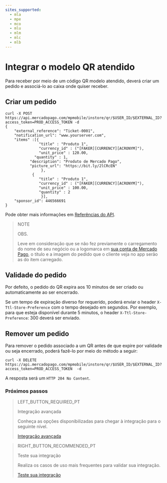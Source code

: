 ```yaml
---
sites_supported:
  - mla
  - mpe
  - mco
  - mlu
  - mlm
  - mlc
  - mlb
---
```


#  Integrar o modelo QR atendido

Para receber por meio de um código QR modelo atendido, deverá criar um pedido e associá-lo ao caixa onde quiser receber. 

## Criar um pedido

```curl
curl -X POST 
https://api.mercadopago.com/mpmobile/instore/qr/$USER_ID/$EXTERNAL_ID?access_token=PROD_ACCESS_TOKEN -d
{
    "external_reference": "Ticket-0001",
    "notification_url": "www.yourserver.com",
    "items" :[{
    		   "title" : "Produto 1",
    		   "currency_id" : ("[FAKER][CURRENCY][ACRONYM]"),
    		   "unit_price" : 120.00,
    	     "quantity" : 1,
           "description": "Produto de Mercado Pago",
           "picture_url": "https://bit.ly/2lCRcEN"
    		    },
            {
    		   "title" : "Produto 1",
    		   "currency_id" : ("[FAKER][CURRENCY][ACRONYM]"),
    		   "unit_price" : 100.00,
    		   "quantity" : 2
    		    }],
    "sponsor_id": 446566691
}
```
Pode obter mais informações em [Referências do API](https://www.mercadopago.com.br/developers/pt/reference/instore_orders/_mpmobile_instore_qr_user_id_external_id/post/).

> NOTE
> 
> OBS.
> 
> Leve em consideração que se não fez previamente o carregamento do nome de seu negócio ou a logomarca em [sua conta de Mercado Pago](https://www.mercadopago.com.br/settings/account), o título e a imagem do pedido que o cliente veja no app serão as do item carregado. 



## Validade do pedido

Por defeito, o pedido do QR expira aos 10 minutos de ser criado ou automaticamente ao ser encerrado. 

Se um tempo de expiração diverso for requerido, poderá enviar o header `X-Ttl-Store-Preference` com o tempo desejado em segundos. Por exemplo, para que esteja disponível durante 5 minutos, o header `X-Ttl-Store-Preference`: 300 deverá ser enviado.

## Remover um pedido

Para remover o pedido associado a um QR antes de que expire por validade ou seja encerrado, poderá fazê-lo por meio do método a seguir: 

```curl
curl -X DELETE https://api.mercadopago.com/mpmobile/instore/qr/$USER_ID/$EXTERNAL_ID?access_token=PROD_ACCESS_TOKEN  -d 
```
A resposta será um `HTTP 204 No Content`.

### Próximos passos


> LEFT_BUTTON_REQUIRED_PT
>
> Integração avançada
>
> Conheça as opções disponibilizadas para chegar à integração para o seguinte nível.
>
> [Integração avançada](https://www.mercadopago.com.br/developers/pt/guides/qr-code/final-steps/advanced-integration/)


> RIGHT_BUTTON_RECOMMENDED_PT
>
> Teste sua integração
>
> Realiza os casos de uso mais frequentes para validar sua integração.
>
> [Teste sua integração](https://www.mercadopago.com.br/developers/pt/guides/qr-code/final-steps/integration-test/)